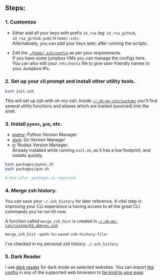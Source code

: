 ## Steps:

### 1. Customize 

  - Either add all your keys with prefix `id_rsa` (eg: `id_rsa_github`, `id_rsa_github.pub`) in `home/.ssh/`.<br/>
Alternatively, you can add your keys later, after running the scripts.

  - Edit the [`./home/.ssh/config`](./home/.ssh/config) as per your requirements.<br/>
If you have some jumpbox VMs you can manage the configs here.<br/>
You can also edit your `/etc/hosts` file to give user-friendly names to your Jumpbox IPs.

### 2. Set up your cli prompt and install other utility tools.
```sh
bash init.zsh
```

This will set up zsh with oh-my-zsh. Inside [`~/.oh-my-zsh/custom/`](./home/.oh-my-zsh/custom/) you'll find several utility functions and aliases which are loaded (sourced) into the shell.

### 3. Install `pyenv`, `gvm`, etc.

- [pyenv](https://github.com/pyenv/pyenv): Python Version Manager
- [gvm](https://github.com/moovweb/gvm): Go Version Manager
- [n](https://github.com/tj/n): Nodejs Version Manager.<br/>
  Already installed while running `init.sh`, as it has a low footprint, and installs quickly.

```sh
bash packages/pyenv.sh
bash packages/gvm.sh

# And other packages as required.
```

### 4. Merge zsh history.

You can save your `~/.zsh_history` for later reference. A vital step in improving your CLI experience is having access to all the great CLI commands you've run till now.

A function called `merge_zsh_hist` is created in [`~/.oh-my-zsh/custom/03_abbrev.zsh`](./home/.oh-my-zsh/custom/03_abbrev.zsh)

```sh
merge_zsh_hist <path-to-saved-zsh-history-file>
```
I've checked in my personal zsh history: `./.zsh_history`

### 5. Dark Reader

I use [dark reader](https://darkreader.org/) for dark mode on selected websites.
You can import [the config](./darkreader.json) in any of the supported web browsers to [be kind to your eyes](https://www.youtube.com/watch?v=ofd3xWFtoMY).
